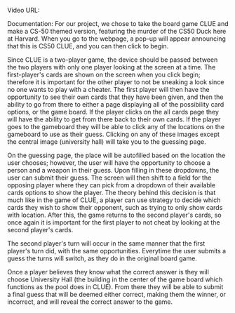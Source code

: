 Video URL:

Documentation:
For our project, we chose to take the board game CLUE and make a CS-50 themed version, featuring the murder of the CS50 Duck here at Harvard. When you go to the webpage, a pop-up will appear announcing that this is CS50 CLUE, and you can then click to begin.

Since CLUE is a two-player game, the device should be passed between the two players with only one player looking at the screen at a time. The first-player's cards are shown on the screen when you click begin; therefore it is important for the other player to not be sneaking a look since no one wants to play with a cheater. The first player will then have the opportunity to see their own cards that they have been given, and then the ability to go from there to either a page displaying all of the possibility card options, or the game board. If the player clicks on the all cards page they will have the ability to get from there back to their own cards. If the player goes to the gameboard they will be able to click any of the locations on the gameboard to use as their guess. Clicking on any of these images except the central image (university hall) will take you to the guessing page.

On the guessing page, the place will be autofilled based on the location the user chooses; however, the user will have the opportunity to choose a person and a weapon in their guess. Upon filling in these dropdowns, the user can submit their guess. The screen will then shift to a field for the opposing player where they can pick from a dropdown of their available cards options to show the player. The theory behind this decision is that much like in the game of CLUE, a player can use strategy to decide which cards they wish to show their opponent, such as trying to only show cards with location. After this, the game returns to the second player's cards, so once again it is important for the first player to not cheat by looking at the second player's cards.


The second player's turn will occur in the same manner that the first player's turn did, with the same opportunities. Everytime the user submits a guess the turns will switch, as they do in the original board game.


Once a player believes they know what the correct answer is they will choose University Hall (the building in the center of the game board which functions as the pool does in CLUE). From there they will be able to submit a final guess that will be deemed either correct, making them the winner, or incorrect, and will reveal the correct answer to the game.
